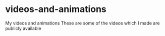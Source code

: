 # videos-and-animations
My videos and animations
These are some of the videos which I made are publicly available
